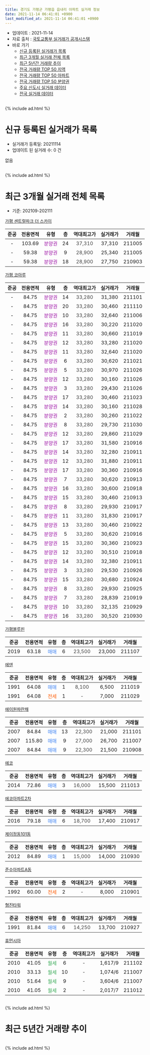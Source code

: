 ```yaml
---
title: 경기도 가평군 가평읍 읍내리 아파트 실거래 정보
date: 2021-11-14 06:41:01 +0900
last_modified_at: 2021-11-14 06:41:01 +0900
---
```


* 업데이트 : 2021-11-14
* 자료 출처 : [국토교통부 실거래가 공개시스템](http://rt.molit.go.kr)
* 바로 가기
    * [신규 등록된 실거래가 목록](#신규-등록된-실거래가-목록)
    * [최근 3개월 실거래 전체 목록](#최근-3개월-실거래-전체-목록)
    * [최근 5년간 거래량 추이](#최근-5년간-거래량-추이)
    * [전국 거래량 TOP 50 지역](https://inasie.github.io/apt-trade-info/최근-3개월-전국에서-가장-거래가-많이-발생한-지역)
    * [전국 거래량 TOP 50 아파트](https://inasie.github.io/apt-trade-info/최근-3개월-전국에서-가장-거래가-많이-발생한-아파트)
    * [전국 거래량 TOP 50 분양권](https://inasie.github.io/apt-trade-info/최근-3개월-전국에서-가장-거래가-많이-발생한-분양권)
    * [주요 신도시 실거래 데이터](https://inasie.github.io/apt-trade-info/주요-신도시)
    * [전국 실거래 데이터](https://inasie.github.io/apt-trade-info/전국)
<br>
{% include ad.html %}
<br>

# 신규 등록된 실거래가 목록
* 실거래가 등록일: 20211114
* 업데이트 된 실거래 수: 0 건

없음

<br>
{% include ad.html %}
<br>

# 최근 3개월 실거래 전체 목록
* 기준: 202109-202111


[가평 센트럴파크 더 스카이](https://search.naver.com/search.naver?query=%EA%B2%BD%EA%B8%B0%EB%8F%84+%EA%B0%80%ED%8F%89%EA%B5%B0+%EA%B0%80%ED%8F%89%EC%9D%8D+%EC%9D%8D%EB%82%B4%EB%A6%AC+%EA%B0%80%ED%8F%89+%EC%84%BC%ED%8A%B8%EB%9F%B4%ED%8C%8C%ED%81%AC+%EB%8D%94+%EC%8A%A4%EC%B9%B4%EC%9D%B4)

|준공|전용면적|유형|층|역대최고가|실거래가|거래월|
|:---:|:---:|:---:|:---:|:---:|:---:|:---:|
|-|103.69|<span style="color:#9C11A5">분양권</span>|24|<span style="color:#444444">37,310</span>|37,310|211005|
|-|59.38|<span style="color:#9C11A5">분양권</span>|9|<span style="color:#444444">28,900</span>|25,340|211005|
|-|59.38|<span style="color:#9C11A5">분양권</span>|18|<span style="color:#444444">28,900</span>|27,750|210903|

[가평 코아루](https://search.naver.com/search.naver?query=%EA%B2%BD%EA%B8%B0%EB%8F%84+%EA%B0%80%ED%8F%89%EA%B5%B0+%EA%B0%80%ED%8F%89%EC%9D%8D+%EC%9D%8D%EB%82%B4%EB%A6%AC+%EA%B0%80%ED%8F%89+%EC%BD%94%EC%95%84%EB%A3%A8)

|준공|전용면적|유형|층|역대최고가|실거래가|거래월|
|:---:|:---:|:---:|:---:|:---:|:---:|:---:|
|-|84.75|<span style="color:#9C11A5">분양권</span>|14|<span style="color:#444444">33,280</span>|31,380|211101|
|-|84.75|<span style="color:#9C11A5">분양권</span>|20|<span style="color:#444444">33,280</span>|30,460|211110|
|-|84.75|<span style="color:#9C11A5">분양권</span>|10|<span style="color:#444444">33,280</span>|32,640|211006|
|-|84.75|<span style="color:#9C11A5">분양권</span>|16|<span style="color:#444444">33,280</span>|30,220|211020|
|-|84.75|<span style="color:#9C11A5">분양권</span>|11|<span style="color:#444444">33,280</span>|30,660|211019|
|-|84.75|<span style="color:#9C11A5">분양권</span>|12|<span style="color:#444444">33,280</span>|33,280|211020|
|-|84.75|<span style="color:#9C11A5">분양권</span>|11|<span style="color:#444444">33,280</span>|32,640|211020|
|-|84.75|<span style="color:#9C11A5">분양권</span>|6|<span style="color:#444444">33,280</span>|30,620|211021|
|-|84.75|<span style="color:#9C11A5">분양권</span>|5|<span style="color:#444444">33,280</span>|30,970|211026|
|-|84.75|<span style="color:#9C11A5">분양권</span>|12|<span style="color:#444444">33,280</span>|30,160|211026|
|-|84.75|<span style="color:#9C11A5">분양권</span>|3|<span style="color:#444444">33,280</span>|29,430|211026|
|-|84.75|<span style="color:#9C11A5">분양권</span>|17|<span style="color:#444444">33,280</span>|30,460|211023|
|-|84.75|<span style="color:#9C11A5">분양권</span>|14|<span style="color:#444444">33,280</span>|30,160|211028|
|-|84.75|<span style="color:#9C11A5">분양권</span>|2|<span style="color:#444444">33,280</span>|30,260|211022|
|-|84.75|<span style="color:#9C11A5">분양권</span>|8|<span style="color:#444444">33,280</span>|29,730|211030|
|-|84.75|<span style="color:#9C11A5">분양권</span>|12|<span style="color:#444444">33,280</span>|29,860|211029|
|-|84.75|<span style="color:#9C11A5">분양권</span>|17|<span style="color:#444444">33,280</span>|31,580|210916|
|-|84.75|<span style="color:#9C11A5">분양권</span>|14|<span style="color:#444444">33,280</span>|32,280|210911|
|-|84.75|<span style="color:#9C11A5">분양권</span>|12|<span style="color:#444444">33,280</span>|31,880|210911|
|-|84.75|<span style="color:#9C11A5">분양권</span>|17|<span style="color:#444444">33,280</span>|30,360|210916|
|-|84.75|<span style="color:#9C11A5">분양권</span>|7|<span style="color:#444444">33,280</span>|30,620|210913|
|-|84.75|<span style="color:#9C11A5">분양권</span>|16|<span style="color:#444444">33,280</span>|30,600|210918|
|-|84.75|<span style="color:#9C11A5">분양권</span>|15|<span style="color:#444444">33,280</span>|30,460|210913|
|-|84.75|<span style="color:#9C11A5">분양권</span>|8|<span style="color:#444444">33,280</span>|29,930|210917|
|-|84.75|<span style="color:#9C11A5">분양권</span>|11|<span style="color:#444444">33,280</span>|31,830|210917|
|-|84.75|<span style="color:#9C11A5">분양권</span>|13|<span style="color:#444444">33,280</span>|30,460|210922|
|-|84.75|<span style="color:#9C11A5">분양권</span>|5|<span style="color:#444444">33,280</span>|30,620|210916|
|-|84.75|<span style="color:#9C11A5">분양권</span>|15|<span style="color:#444444">33,280</span>|30,360|210923|
|-|84.75|<span style="color:#9C11A5">분양권</span>|12|<span style="color:#444444">33,280</span>|30,510|210918|
|-|84.75|<span style="color:#9C11A5">분양권</span>|14|<span style="color:#444444">33,280</span>|32,380|210911|
|-|84.75|<span style="color:#9C11A5">분양권</span>|3|<span style="color:#444444">33,280</span>|29,530|210926|
|-|84.75|<span style="color:#9C11A5">분양권</span>|15|<span style="color:#444444">33,280</span>|30,680|210924|
|-|84.75|<span style="color:#9C11A5">분양권</span>|8|<span style="color:#444444">33,280</span>|29,930|210925|
|-|84.75|<span style="color:#9C11A5">분양권</span>|7|<span style="color:#444444">33,280</span>|28,839|210919|
|-|84.75|<span style="color:#9C11A5">분양권</span>|10|<span style="color:#444444">33,280</span>|32,135|210929|
|-|84.75|<span style="color:#9C11A5">분양권</span>|16|<span style="color:#444444">33,280</span>|30,520|210930|

[가평블루핀](https://search.naver.com/search.naver?query=%EA%B2%BD%EA%B8%B0%EB%8F%84+%EA%B0%80%ED%8F%89%EA%B5%B0+%EA%B0%80%ED%8F%89%EC%9D%8D+%EC%9D%8D%EB%82%B4%EB%A6%AC+%EA%B0%80%ED%8F%89%EB%B8%94%EB%A3%A8%ED%95%80)

|준공|전용면적|유형|층|역대최고가|실거래가|거래월|
|:---:|:---:|:---:|:---:|:---:|:---:|:---:|
|2019|63.18|<span style="color:#4285f3">매매</span>|6|<span style="color:#444444">23,500</span>|23,000|211107|

[에덴](https://search.naver.com/search.naver?query=%EA%B2%BD%EA%B8%B0%EB%8F%84+%EA%B0%80%ED%8F%89%EA%B5%B0+%EA%B0%80%ED%8F%89%EC%9D%8D+%EC%9D%8D%EB%82%B4%EB%A6%AC+%EC%97%90%EB%8D%B4)

|준공|전용면적|유형|층|역대최고가|실거래가|거래월|
|:---:|:---:|:---:|:---:|:---:|:---:|:---:|
|1991|64.08|<span style="color:#4285f3">매매</span>|1|<span style="color:#444444">8,100</span>|6,500|211019|
|1991|64.08|<span style="color:#ff5a00">전세</span>|1|<span style="color:#444444">-</span>|7,000|211029|


<script async src="//pagead2.googlesyndication.com/pagead/js/adsbygoogle.js"></script>
<!-- 기본 -->
<ins class="adsbygoogle"
     style="display:block"
     data-ad-client="ca-pub-2446590836940007"
     data-ad-slot="1659523306"
     data-ad-format="auto"
     data-full-width-responsive="true"></ins>
<script>
(adsbygoogle = window.adsbygoogle || []).push({});
</script>


[에이원파란채](https://search.naver.com/search.naver?query=%EA%B2%BD%EA%B8%B0%EB%8F%84+%EA%B0%80%ED%8F%89%EA%B5%B0+%EA%B0%80%ED%8F%89%EC%9D%8D+%EC%9D%8D%EB%82%B4%EB%A6%AC+%EC%97%90%EC%9D%B4%EC%9B%90%ED%8C%8C%EB%9E%80%EC%B1%84)

|준공|전용면적|유형|층|역대최고가|실거래가|거래월|
|:---:|:---:|:---:|:---:|:---:|:---:|:---:|
|2007|84.84|<span style="color:#4285f3">매매</span>|13|<span style="color:#444444">22,300</span>|21,000|211101|
|2007|115.80|<span style="color:#4285f3">매매</span>|9|<span style="color:#444444">27,000</span>|26,700|211007|
|2007|84.84|<span style="color:#4285f3">매매</span>|9|<span style="color:#444444">22,300</span>|21,500|210908|

[에코](https://search.naver.com/search.naver?query=%EA%B2%BD%EA%B8%B0%EB%8F%84+%EA%B0%80%ED%8F%89%EA%B5%B0+%EA%B0%80%ED%8F%89%EC%9D%8D+%EC%9D%8D%EB%82%B4%EB%A6%AC+%EC%97%90%EC%BD%94)

|준공|전용면적|유형|층|역대최고가|실거래가|거래월|
|:---:|:---:|:---:|:---:|:---:|:---:|:---:|
|2014|72.86|<span style="color:#4285f3">매매</span>|3|<span style="color:#444444">16,000</span>|15,500|211013|

[에코아파트2차](https://search.naver.com/search.naver?query=%EA%B2%BD%EA%B8%B0%EB%8F%84+%EA%B0%80%ED%8F%89%EA%B5%B0+%EA%B0%80%ED%8F%89%EC%9D%8D+%EC%9D%8D%EB%82%B4%EB%A6%AC+%EC%97%90%EC%BD%94%EC%95%84%ED%8C%8C%ED%8A%B82%EC%B0%A8)

|준공|전용면적|유형|층|역대최고가|실거래가|거래월|
|:---:|:---:|:---:|:---:|:---:|:---:|:---:|
|2016|79.18|<span style="color:#4285f3">매매</span>|6|<span style="color:#444444">18,700</span>|17,400|210917|

[제이정동101동](https://search.naver.com/search.naver?query=%EA%B2%BD%EA%B8%B0%EB%8F%84+%EA%B0%80%ED%8F%89%EA%B5%B0+%EA%B0%80%ED%8F%89%EC%9D%8D+%EC%9D%8D%EB%82%B4%EB%A6%AC+%EC%A0%9C%EC%9D%B4%EC%A0%95%EB%8F%99101%EB%8F%99)

|준공|전용면적|유형|층|역대최고가|실거래가|거래월|
|:---:|:---:|:---:|:---:|:---:|:---:|:---:|
|2012|84.89|<span style="color:#4285f3">매매</span>|1|<span style="color:#444444">15,000</span>|14,000|210930|

[준수아파트A동](https://search.naver.com/search.naver?query=%EA%B2%BD%EA%B8%B0%EB%8F%84+%EA%B0%80%ED%8F%89%EA%B5%B0+%EA%B0%80%ED%8F%89%EC%9D%8D+%EC%9D%8D%EB%82%B4%EB%A6%AC+%EC%A4%80%EC%88%98%EC%95%84%ED%8C%8C%ED%8A%B8A%EB%8F%99)

|준공|전용면적|유형|층|역대최고가|실거래가|거래월|
|:---:|:---:|:---:|:---:|:---:|:---:|:---:|
|1992|60.00|<span style="color:#ff5a00">전세</span>|2|<span style="color:#444444">-</span>|8,000|210901|

[형진타워](https://search.naver.com/search.naver?query=%EA%B2%BD%EA%B8%B0%EB%8F%84+%EA%B0%80%ED%8F%89%EA%B5%B0+%EA%B0%80%ED%8F%89%EC%9D%8D+%EC%9D%8D%EB%82%B4%EB%A6%AC+%ED%98%95%EC%A7%84%ED%83%80%EC%9B%8C)

|준공|전용면적|유형|층|역대최고가|실거래가|거래월|
|:---:|:---:|:---:|:---:|:---:|:---:|:---:|
|1991|81.84|<span style="color:#4285f3">매매</span>|6|<span style="color:#444444">14,250</span>|13,700|210927|

[휴먼시아](https://search.naver.com/search.naver?query=%EA%B2%BD%EA%B8%B0%EB%8F%84+%EA%B0%80%ED%8F%89%EA%B5%B0+%EA%B0%80%ED%8F%89%EC%9D%8D+%EC%9D%8D%EB%82%B4%EB%A6%AC+%ED%9C%B4%EB%A8%BC%EC%8B%9C%EC%95%84)

|준공|전용면적|유형|층|역대최고가|실거래가|거래월|
|:---:|:---:|:---:|:---:|:---:|:---:|:---:|
|2010|41.05|<span style="color:#34a853">월세</span>|6|<span style="color:#444444">-</span>|1,617/9|211102|
|2010|33.13|<span style="color:#34a853">월세</span>|10|<span style="color:#444444">-</span>|1,074/6|211007|
|2010|51.64|<span style="color:#34a853">월세</span>|9|<span style="color:#444444">-</span>|3,604/6|211007|
|2010|41.05|<span style="color:#34a853">월세</span>|2|<span style="color:#444444">-</span>|2,017/7|211012|


<br>
{% include ad.html %}
<br>

# 최근 5년간 거래량 추이


<div style="width:100%;">
    <canvas id="deal_progress" height="200"></canvas>
</div>

<script>
new Chart(document.getElementById("deal_progress"), {
    type: 'line',
    data: {
        labels: ['201611','201612','201701','201702','201703','201704','201705','201706','201707','201708','201709','201710','201711','201712','201801','201802','201803','201804','201805','201806','201807','201808','201809','201810','201811','201812','201901','201902','201903','201904','201905','201906','201907','201908','201909','201910','201911','201912','202001','202002','202003','202004','202005','202006','202007','202008','202009','202010','202011','202012','202101','202102','202103','202104','202105','202106','202107','202108','202109','202110','202111'],
        datasets: [{
            label: '매매',
            pointRadius: 1,
            data: [2, 2, 3, 3, 4, 3, 4, 6, 3, 4, 5, 1, 6, 2, 4, 4, 3, 2, 5, 2, 0, 3, 2, 3, 3, 4, 4, 2, 6, 2, 2, 5, 1, 2, 8, 2, 2, 8, 1, 4, 4, 4, 3, 2, 4, 4, 2, 2, 4, 5, 12, 18, 14, 16, 20, 18, 10, 12, 25, 19, 4],
            borderColor: "rgba(255, 201, 14, 1)",
            backgroundColor: "rgba(255, 201, 14, 0.5)",
            fill: false,
            lineTension: 0
        },{
            label: '전월세',
            pointRadius: 1,
            data: [3, 2, 3, 3, 1, 7, 0, 4, 1, 2, 3, 6, 5, 1, 1, 1, 4, 5, 2, 4, 4, 2, 2, 7, 6, 0, 1, 4, 2, 0, 2, 3, 0, 3, 1, 3, 2, 2, 3, 5, 2, 0, 2, 2, 0, 3, 0, 9, 1, 3, 5, 4, 2, 6, 4, 2, 1, 2, 1, 4, 1],
            borderColor: "rgba(0, 141, 185, 1)",
            backgroundColor: "rgba(0, 141, 185, 0.5)",
            fill: false,
            lineTension: 0
        }
        ]
    },
    options: {
        responsive: true,
        title: {
            display: false
        },
        tooltips: {
            mode: 'index',
            intersect: false
        },
        hover: {
            mode: 'nearest',
            intersect: true
        },
        scales: {
            xAxes: [{
                display: true,
                scaleLabel: {
                    display: true,
                    labelString: '년/월'
                }
            }],
            yAxes: [{
                display: true,
                ticks: {
                    suggestedMin: 0,
                },
                scaleLabel: {
                    display: true,
                    labelString: '실거래 수'
                }
            }]
        }
    }
});

</script>


<br>
{% include ad.html %}
<br>

